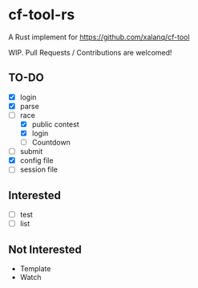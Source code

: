 # cf-tool-rs

A Rust implement for <https://github.com/xalanq/cf-tool>

WIP. Pull Requests / Contributions are welcomed!

## TO-DO

- [x] login
- [x] parse
- [ ] race
  - [x] public contest
  - [x] login
  - [ ] Countdown
- [ ] submit
- [x] config file
- [ ] session file

## Interested 

- [ ] test
- [ ] list

## Not Interested

- Template
- Watch
